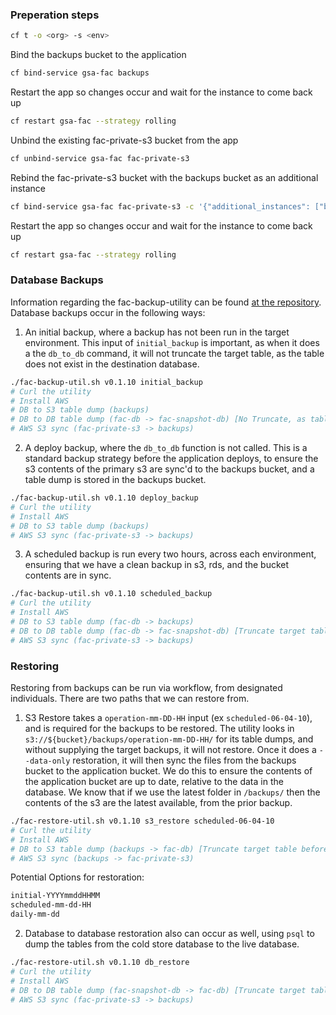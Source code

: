 ### Preperation steps
```sh
cf t -o <org> -s <env>
```

Bind the backups bucket to the application
```sh
cf bind-service gsa-fac backups
```

Restart the app so changes occur and wait for the instance to come back up
```sh
cf restart gsa-fac --strategy rolling
```

Unbind the existing fac-private-s3 bucket from the app
```sh
cf unbind-service gsa-fac fac-private-s3
```

Rebind the fac-private-s3 bucket with the backups bucket as an additional instance
```sh
cf bind-service gsa-fac fac-private-s3 -c '{"additional_instances": ["backups"]}'
```

Restart the app so changes occur and wait for the instance to come back up
```sh
cf restart gsa-fac --strategy rolling
```

### Database Backups

Information regarding the fac-backup-utility can be found [at the repository](https://github.com/GSA-TTS/fac-backup-utility).
Database backups occur in the following ways:
1. An initial backup, where a backup has not been run in the target environment. This input of `initial_backup` is important, as when it does a the `db_to_db` command, it will not truncate the target table, as the table does not exist in the destination database.
```bash
./fac-backup-util.sh v0.1.10 initial_backup
# Curl the utility
# Install AWS
# DB to S3 table dump (backups)
# DB to DB table dump (fac-db -> fac-snapshot-db) [No Truncate, as tables dont exist]
# AWS S3 sync (fac-private-s3 -> backups)
```

2. A deploy backup, where the `db_to_db` function is not called. This is a standard backup strategy before the application deploys, to ensure the s3 contents of the primary s3 are sync'd to the backups bucket, and a table dump is stored in the backups bucket.
```bash
./fac-backup-util.sh v0.1.10 deploy_backup
# Curl the utility
# Install AWS
# DB to S3 table dump (backups)
# AWS S3 sync (fac-private-s3 -> backups)
```

3. A scheduled backup is run every two hours, across each environment, ensuring that we have a clean backup in s3, rds, and the bucket contents are in sync.
```bash
./fac-backup-util.sh v0.1.10 scheduled_backup
# Curl the utility
# Install AWS
# DB to S3 table dump (fac-db -> backups)
# DB to DB table dump (fac-db -> fac-snapshot-db) [Truncate target table before dump]
# AWS S3 sync (fac-private-s3 -> backups)
```

### Restoring
Restoring from backups can be run via workflow, from designated individuals. There are two paths that we can restore from.

1. S3 Restore takes a `operation-mm-DD-HH` input (ex `scheduled-06-04-10`), and is required for the backups to be restored. The utility looks in `s3://${bucket}/backups/operation-mm-DD-HH/` for its table dumps, and without supplying the target backups, it will not restore. Once it does a `--data-only` restoration, it will then sync the files from the backups bucket to the application bucket. We do this to ensure the contents of the application bucket are up to date, relative to the data in the database. We know that if we use the latest folder in `/backups/` then the contents of the s3 are the latest available, from the prior backup.
```bash
./fac-restore-util.sh v0.1.10 s3_restore scheduled-06-04-10
# Curl the utility
# Install AWS
# DB to S3 table dump (backups -> fac-db) [Truncate target table before --data-only pg_restore]
# AWS S3 sync (backups -> fac-private-s3)
```
Potential Options for restoration:
```bash
initial-YYYYmmddHHMM
scheduled-mm-dd-HH
daily-mm-dd
```

2. Database to database restoration also can occur as well, using `psql` to dump the tables from the cold store database to the live database.
```bash
./fac-restore-util.sh v0.1.10 db_restore
# Curl the utility
# Install AWS
# DB to DB table dump (fac-snapshot-db -> fac-db) [Truncate target table before dump]
# AWS S3 sync (fac-private-s3 -> backups)
```
